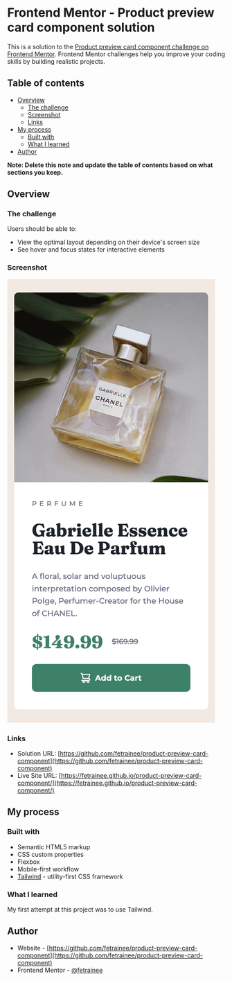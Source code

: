 # Frontend Mentor - Product preview card component solution

This is a solution to
the [Product preview card component challenge on Frontend Mentor](https://www.frontendmentor.io/challenges/product-preview-card-component-GO7UmttRfa).
Frontend Mentor challenges help you improve your coding skills by building realistic projects.

## Table of contents

- [Overview](#overview)
    - [The challenge](#the-challenge)
    - [Screenshot](#screenshot)
    - [Links](#links)
- [My process](#my-process)
    - [Built with](#built-with)
    - [What I learned](#what-i-learned)
- [Author](#author)

**Note: Delete this note and update the table of contents based on what sections you keep.**

## Overview

### The challenge

Users should be able to:

- View the optimal layout depending on their device's screen size
- See hover and focus states for interactive elements

### Screenshot

![](./screenshot.jpg)

### Links

- Solution
  URL: [https://github.com/fetrainee/product-preview-card-component](https://github.com/fetrainee/product-preview-card-component)
- Live Site
  URL: [https://fetrainee.github.io/product-preview-card-component/](https://fetrainee.github.io/product-preview-card-component/)

## My process

### Built with

- Semantic HTML5 markup
- CSS custom properties
- Flexbox
- Mobile-first workflow
- [Tailwind](https://tailwindcss.com/) - utility-first CSS framework

### What I learned

My first attempt at this project was to use Tailwind.

## Author

- Website - [https://github.com/fetrainee/product-preview-card-component](https://github.com/fetrainee/product-preview-card-component)
- Frontend Mentor - [@fetrainee](https://www.frontendmentor.io/profile/fetrainee)

